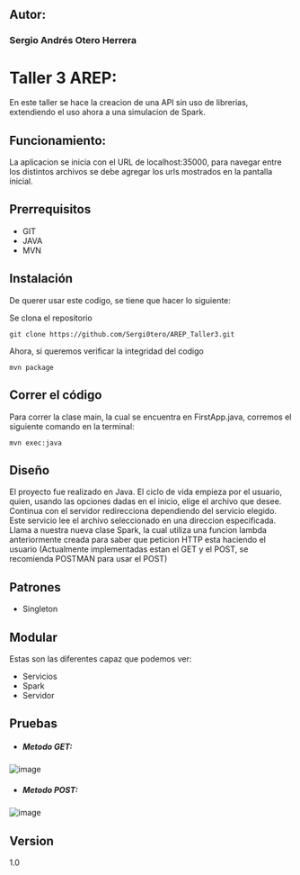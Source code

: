 ## Autor:
### Sergio Andrés Otero Herrera

# Taller 3 AREP:
En este taller se hace la creacion de una API sin uso de librerias, extendiendo el uso ahora a una simulacion de Spark.

## Funcionamiento:
La aplicacion se inicia con el URL de localhost:35000, para navegar entre los distintos archivos se debe agregar los urls mostrados en la pantalla inicial.

## Prerrequisitos
- GIT
- JAVA
- MVN

## Instalación
De querer usar este codigo, se tiene que hacer lo siguiente:

Se clona el repositorio

```
git clone https://github.com/Sergi0tero/AREP_Taller3.git
```

Ahora, si queremos verificar la integridad del codigo

```
mvn package
```
## Correr el código
Para correr la clase main, la cual se encuentra en FirstApp.java, corremos el siguiente comando en la terminal:

```
mvn exec:java
```

## Diseño
El proyecto fue realizado en Java. El ciclo de vida empieza por el usuario, quien, usando las opciones dadas en el inicio, elige el archivo que desee. Continua con el servidor redirecciona dependiendo del servicio elegido.
Este servicio lee el archivo seleccionado en una direccion especificada. Llama a nuestra nueva clase Spark, la cual utiliza una funcion lambda anteriormente creada para saber que peticion HTTP esta haciendo el usuario (Actualmente implementadas estan el GET y el POST, se recomienda POSTMAN para usar el POST)

## Patrones
- Singleton

## Modular
Estas son las diferentes capaz que podemos ver:
- Servicios
- Spark
- Servidor

## Pruebas
- ##### Metodo GET:
![image](https://user-images.githubusercontent.com/98189066/219531825-51a1ae9f-1b7b-4440-8883-2a77f4d84130.png)

- ##### Metodo POST:
![image](https://user-images.githubusercontent.com/98189066/219531463-935067ba-2e49-403b-be03-61ba4dd196d5.png)


## Version
1.0
